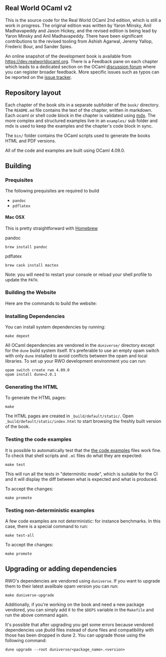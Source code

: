 Real World OCaml v2
-------------------

This is the source code for the Real World OCaml 2nd edition, which
is still a work in progress.  The original edition was written by
Yaron Minsky, Anil Madhavapeddy and Jason Hickey, and the revised
edition is being lead by Yaron Minsky and Anil Madhavapeddy.  There
have been significant contributions to the revised tooling from
Ashish Agarwal, Jeremy Yallop, Frederic Bour, and Sander Spies.

An online snapshot of the development book is available from
<https://dev.realworldocaml.org>.  There is a Feedback pane on
each chapter which leads to a dedicated section on the OCaml
[discussion forum](https://discuss.ocaml.org) where you can register
broader feedback.  More specific issues such as typos can be
reported on the [issue tracker](https://github.com/realworldocaml/book/issues).

## Repository layout

Each chapter of the book sits in a separate subfolder of the `book/` directory.
The `README.md` file contains the text of the chapter, written in markdown.
Each ocaml or shell code block in the chapter is validated using
[mdx](https://github.com/realworldocaml/mdx). The more complex and structured
examples live in an `examples/` sub folder and mdx is used to keep the examples
and the chapter's code block in sync.

The `bin/` folder contains the OCaml scripts used to generate the books HTML
and PDF versions.

All of the code and examples are built using OCaml 4.09.0.

## Building

### Prequisites

The following prequisites are required to build

- `pandoc`
- `pdflatex`
  
#### Mac OSX

This is pretty straightforward with [Homebrew](https://brew.sh/)

pandoc

`brew install pandoc`

pdflatex

`brew cask install mactex`

Note: you will need to restart your console or reload your shell profile to update the `PATH`.


### Building the Website

Here are the commands to build the website:

### Installing Dependencies

You can install system dependencies by running:

```
make depext
```

All OCaml dependencies are vendored in the `duniverse/` directory except
for the `dune` build system itself. It's preferable to use an empty opam switch
with only `dune` installed to avoid conflicts between the opam and local
libraries. To set up your RWO development environment you can run:

```
opam switch create rwo 4.09.0
opam install dune=2.0.1
```

### Generating the HTML

To generate the HTML pages:

```
make
```

The HTML pages are created in `_build/default/static/`.
Open `_build/default/static/index.html` to start browsing the
freshly built version of the book.

### Testing the code examples

It is possible to automatically test that
the [the code examples](./examples/code) files work fine. To check that shell
scripts and `.ml` files do what they are expected:

```
make test
```

This will run all the tests in "determinitic mode", which is suitable for the
CI and it will display the diff between what is expected and what is produced.

To accept the changes:

```
make promote
```

### Testing non-deterministic examples

A few code examples are not deterministic: for instance benchmarks. In this case,
there is a special command to run:

```
make test-all
```

To accept the changes:

```
make promote
```

## Upgrading or adding dependencies

RWO's dependencies are vendored using `duniverse`. If you want to upgrade them
to their latest availbale opam version you can run:

```
make duniverse-upgrade
```

Additionally, if you're working on the book and need a new package vendored, you
can simply add it to the `$DEPS` variable in the `Makefile` and run the above
command again.

It's possible that after upgrading you get some errors because vendored
dependencies use jbuild files instead of dune files and compatibility with those
has been dropped in dune 2. You can upgrade those using the following command:

```
dune upgrade --root duniverse/<package_name>.<version>
```
